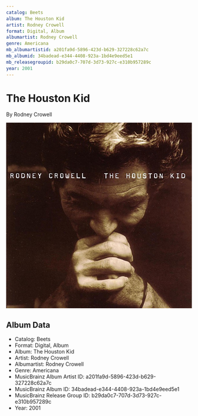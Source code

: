 ```yaml
---
catalog: Beets
album: The Houston Kid
artist: Rodney Crowell
format: Digital, Album
albumartist: Rodney Crowell
genre: Americana
mb_albumartistid: a201fa9d-5896-423d-b629-327228c62a7c
mb_albumid: 34badead-e344-4408-923a-1bd4e9eed5e1
mb_releasegroupid: b29da0c7-707d-3d73-927c-e310b957289c
year: 2001
---
```


# The Houston Kid

By Rodney Crowell

![](../../assets/beetscovers/Rodney_Crowell-The_Houston_Kid.jpg)

## Album Data

- Catalog: Beets
- Format: Digital, Album
- Album: The Houston Kid
- Artist: Rodney Crowell
- Albumartist: Rodney Crowell
- Genre: Americana
- MusicBrainz Album Artist ID: a201fa9d-5896-423d-b629-327228c62a7c
- MusicBrainz Album ID: 34badead-e344-4408-923a-1bd4e9eed5e1
- MusicBrainz Release Group ID: b29da0c7-707d-3d73-927c-e310b957289c
- Year: 2001

